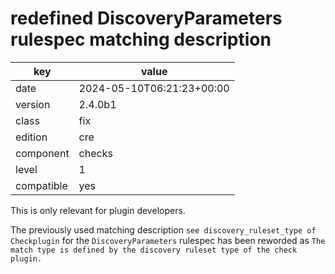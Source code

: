 [//]: # (werk v2)
# redefined DiscoveryParameters rulespec matching description

key        | value
---------- | ---
date       | 2024-05-10T06:21:23+00:00
version    | 2.4.0b1
class      | fix
edition    | cre
component  | checks
level      | 1
compatible | yes

This is only relevant for plugin developers.

The previously used matching description `see discovery_ruleset_type of Checkplugin` for the `DiscoveryParameters` rulespec
has been reworded as `The match type is defined by the discovery ruleset type of the check plugin.`
